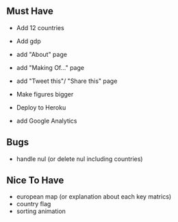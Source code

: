 ## Must Have
- Add 12 countries
- Add gdp
- add "About" page
- add "Making Of..." page
- add "Tweet this"/ "Share this" page
- Make figures bigger

- Deploy to Heroku
- add Google Analytics

## Bugs
- handle nul (or delete nul including countries)

## Nice To Have
- european map (or explanation about each key matrics)
- country flag
- sorting animation
